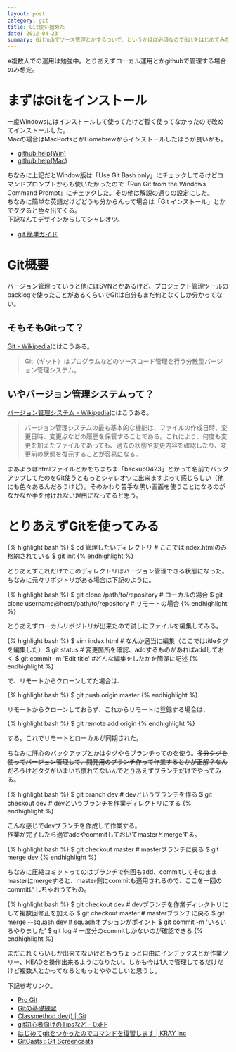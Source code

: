 ```yaml
---
layout: post
category: git
title: Git使い始めた
date: 2012-04-23
summary: Githubでソース管理とかするついで、というかほぼ必須なのでGitをはじめてみた。
---
```


※複数人での運用は勉強中。とりあえずローカル運用とかgithubで管理する場合のみ想定。

# まずはGitをインストール

一度Windowsにはインストールして使ってたけど暫く使ってなかったので改めてインストールした。  
Macの場合はMacPortsとかHomebrewからインストールしたほうが良いかも。

* [github:help(Win)](http://help.github.com/win-set-up-git/ 'github:help(Win)')
* [github:help(Mac)](http://help.github.com/mac-set-up-git/ 'github:help(Mac)')

ちなみに上記だとWindow版は「Use Git Bash only」にチェックしてるけどコマンドプロンプトからも使いたかったので「Run Git from the Windows Command Prompt」にチェックした。その他は解説の通りの設定にした。  
ちなみに簡単な英語だけどどうも分からんって場合は「Git インストール」とかでググると色々出てくる。  
下記なんてデザインからしてシャレオツ。

* [git 簡単ガイド](http://rogerdudler.github.com/git-guide/index.ja.html 'git 簡単ガイド')

# Git概要

バージョン管理っていうと他にはSVNとかあるけど、プロジェクト管理ツールのbacklogで使ったことがあるくらいでGitは自分もまだ何となくしか分かってない。

## そもそもGitって？

[Git - Wikipedia](http://ja.wikipedia.org/wiki/Git 'Git - Wikipedia')にはこうある。

> Git（ギット）はプログラムなどのソースコード管理を行う分散型バージョン管理システム。

## いやバージョン管理システムって？

[バージョン管理システム - Wikipedia](http://ja.wikipedia.org/wiki/%E3%83%90%E3%83%BC%E3%82%B8%E3%83%A7%E3%83%B3%E7%AE%A1%E7%90%86%E3%82%B7%E3%82%B9%E3%83%86%E3%83%A0 'バージョン管理システム - Wikipedia')にはこうある。

> バージョン管理システムの最も基本的な機能は、ファイルの作成日時、変更日時、変更点などの履歴を保管することである。これにより、何度も変更を加えたファイルであっても、過去の状態や変更内容を確認したり、変更前の状態を復元することが容易になる。

まあようはhtmlファイルとかをちまちま「backup0423」とかって名前でバックアップしてたのをGit使うともっとシャレオツに出来ますよって感じらしい（他にも色々あるんだろうけど）。そのかわり苦手な黒い画面を使うことになるのがなかなか手を付けれない理由になってると思う。

# とりあえずGitを使ってみる

{% highlight bash %}
$ cd 管理したいディレクトリ # ここではindex.htmlのみ格納されている
$ git init
{% endhighlight %}

とりあえずこれだけでこのディレクトリはバージョン管理できる状態になった。  
ちなみに元々リポジトリがある場合は下記のように。

{% highlight bash %}
$ git clone /path/to/repository # ローカルの場合
$ git clone username@host:/path/to/repository # リモートの場合
{% endhighlight %}

とりあえずローカルリポジトリが出来たので試しにファイルを編集してみる。

{% highlight bash %}
$ vim index.html # なんか適当に編集（ここではtitleタグを編集した）
$ git status # 変更箇所を確認、addするものがあればaddしておく
$ git commit -m 'Edit title' #どんな編集をしたかを簡潔に記述
{% endhighlight %}

で、リモートからクローンしてた場合は、

{% highlight bash %}
$ git push origin master
{% endhighlight %}

リモートからクローンしておらず、これからリモートに登録する場合は、

{% highlight bash %}
$ git remote add origin <server>
{% endhighlight %}

する。これでリモートとローカルが同期された。  

ちなみに肝心のバックアップとかはタグやらブランチってのを使う。<del>多分タグを使ってバージョン管理して、開発用のブランチ作って作業するとかが正解？なんだろうけど</del>タグがいまいち慣れてないんでとりあえずブランチだけでやってみる。

{% highlight bash %}
$ git branch dev # devというブランチを作る
$ git checkout dev # devというブランチを作業ディレクトリにする
{% endhighlight %}

こんな感じでdevブランチを作成して作業する。  
作業が完了したら適宜addやcommitしておいてmasterとmergeする。

{% highlight bash %}
$ git checkout master # masterブランチに戻る
$ git merge dev
{% endhighlight %}

ちなみに圧縮コミットってのはブランチで何回もadd、commitしてそのままmasterにmergeすると、master側にcommitも適用されるので、ここを一回のcommitにしちゃおうてもの。

{% highlight bash %}
$ git checkout dev # devブランチを作業ディレクトリにして複数回修正を加える
$ git checkout master # masterブランチに戻る
$ git merge --squash dev # squashオプションがポイント
$ git commit -m 'いろいろやりました'
$ git log # 一度分のcommitしかないのが確認できる
{% endhighlight %}

まだこれくらいしか出来てないけどもうちょっと自由にインデックスとか作業ツリー、HEADを操作出来るようになりたい。しかも今は1人で管理してるだけだけど複数人とかってなるともっとややこしいと思うし。

下記参考リンク。

* [Pro Git](http://progit.org/book/ja/ 'Pro Git')
* [Gitの基礎練習](http://hyuki.com/techinfo/gitinit.html 'Gitの基礎練習')
* [Classmethod.dev() | Git](http://dev.classmethod.jp/tag/git/ 'Classmethod.dev() | Git')
* [git初心者向けのTipsなど - 0xFF](http://d.hatena.ne.jp/os0x/20120220/1329750795 'git初心者向けのTipsなど - 0xFF')
* [はじめてgitをつかったのでコマンドを復習します | KRAY Inc](http://kray.jp/blog/review-git-commands/ 'はじめてgitをつかったのでコマンドを復習します | KRAY Inc')
* [GitCasts : Git Screencasts](http://gitcasts.com/ 'GitCasts : Git Screencasts')


